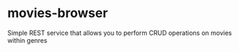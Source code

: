 # movies-browser
 Simple REST service that allows you to perform CRUD operations on movies within genres
